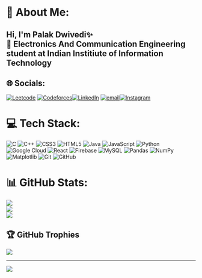 # 💫 About Me:
## Hi, I'm Palak Dwivedi✨<br> 🧠 Electronics And Communication Engineering student at Indian Institiute of Information Technology


## 🌐 Socials:
[![Leetcode](https://img.shields.io/badge/Leetcode-%230077B5.svg?logo=leetcode&logoColor=white)](https://leetcode.com/u/0xpalak/) [![Codeforces](https://img.shields.io/badge/Codeforces-%230077B5.svg?logo=Codeforces&logoColor=white)](https://codeforces.com/profile/palak_dwivedi)[![LinkedIn](https://img.shields.io/badge/LinkedIn-%230077B5.svg?logo=linkedin&logoColor=white)](https://linkedin.com/in/palak-dwivedi-a431412aa) [![email](https://img.shields.io/badge/Email-D14836?logo=gmail&logoColor=white)](mailto:palakdwivedi103@gmail.com)[![Instagram](https://img.shields.io/badge/Instagram-%23E4405F.svg?logo=Instagram&logoColor=white)](https://instagram.com/_palak._310) 

# 💻 Tech Stack:
![C](https://img.shields.io/badge/c-%2300599C.svg?style=for-the-badge&logo=c&logoColor=white) ![C++](https://img.shields.io/badge/c++-%2300599C.svg?style=for-the-badge&logo=c%2B%2B&logoColor=white) ![CSS3](https://img.shields.io/badge/css3-%231572B6.svg?style=for-the-badge&logo=css3&logoColor=white) ![HTML5](https://img.shields.io/badge/html5-%23E34F26.svg?style=for-the-badge&logo=html5&logoColor=white) ![Java](https://img.shields.io/badge/java-%23ED8B00.svg?style=for-the-badge&logo=openjdk&logoColor=white) ![JavaScript](https://img.shields.io/badge/javascript-%23323330.svg?style=for-the-badge&logo=javascript&logoColor=%23F7DF1E) ![Python](https://img.shields.io/badge/python-3670A0?style=for-the-badge&logo=python&logoColor=ffdd54) ![Google Cloud](https://img.shields.io/badge/GoogleCloud-%234285F4.svg?style=for-the-badge&logo=google-cloud&logoColor=white) ![React](https://img.shields.io/badge/react-%2320232a.svg?style=for-the-badge&logo=react&logoColor=%2361DAFB) ![Firebase](https://img.shields.io/badge/firebase-a08021?style=for-the-badge&logo=firebase&logoColor=ffcd34) ![MySQL](https://img.shields.io/badge/mysql-4479A1.svg?style=for-the-badge&logo=mysql&logoColor=white) ![Pandas](https://img.shields.io/badge/pandas-%23150458.svg?style=for-the-badge&logo=pandas&logoColor=white) ![NumPy](https://img.shields.io/badge/numpy-%23013243.svg?style=for-the-badge&logo=numpy&logoColor=white) ![Matplotlib](https://img.shields.io/badge/Matplotlib-%23ffffff.svg?style=for-the-badge&logo=Matplotlib&logoColor=black) ![Git](https://img.shields.io/badge/git-%23F05033.svg?style=for-the-badge&logo=git&logoColor=white) ![GitHub](https://img.shields.io/badge/github-%23121011.svg?style=for-the-badge&logo=github&logoColor=white)
# 📊 GitHub Stats:
![](https://github-readme-stats.vercel.app/api?username=Palak3125&theme=transparent&hide_border=false&include_all_commits=false&count_private=false)<br/>
![](https://nirzak-streak-stats.vercel.app/?user=Palak3125&theme=transparent&hide_border=false)<br/>
![](https://github-readme-stats.vercel.app/api/top-langs/?username=Palak3125&theme=transparent&hide_border=false&include_all_commits=false&count_private=false&layout=compact)

## 🏆 GitHub Trophies
![](https://github-profile-trophy.vercel.app/?username=Palak3125&theme=radical&no-frame=false&no-bg=true&margin-w=4)

---
[![](https://visitcount.itsvg.in/api?id=Palak3125&icon=0&color=0)](https://visitcount.itsvg.in)

<!-- Proudly created with GPRM ( https://gprm.itsvg.in ) -->
